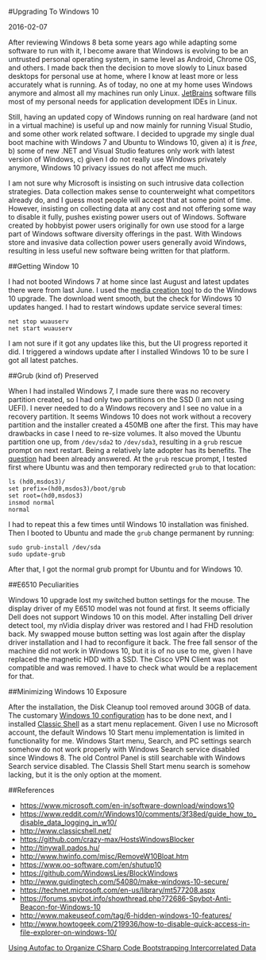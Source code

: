 #Upgrading To Windows 10

<!--- tags: linux, windows -->

2016-02-07

After reviewing Windows 8 beta some years ago while adapting some software to run with it, I become aware that Windows is evolving to be an untrusted personal operating system, in same level as Android, Chrome OS, and others. I made back then the decision to move slowly to Linux based desktops for personal use at home, where I know at least more or less accurately what is running. As of today, no one at my home uses Windows anymore and almost all my machines run only Linux. [JetBrains](https://www.jetbrains.com/) software fills most of my personal needs for application development IDEs in Linux. 

Still, having an updated copy of Windows running on real hardware (and not in a virtual machine) is useful up and now mainly for running Visual Studio, and some other work related software. I decided to upgrade my single dual boot machine with Windows 7 and Ubuntu to Windows 10, given a) it is *free*, b) some of new .NET and Visual Studio features only work with latest version of Windows, c) given I do not really use Windows privately anymore, Windows 10 privacy issues do not affect me much.

I am not sure why Microsoft is insisting on such intrusive data collection strategies. Data collection makes sense to counterweight what competitors already do, and I guess most people will accept that at some point of time. However, insisting on collecting data at any cost and not offering some way to disable it fully, pushes existing power users out of Windows. Software created by hobbyist power users originally for own use stood for a large part of Windows software diversity offerings in the past. With Windows store and invasive data collection power users generally avoid Windows, resulting in less useful new software being written for that platform.

##Getting Window 10

I had not booted Windows 7 at home since last August and latest updates there were from last June. I used the [media creation tool](https://www.microsoft.com/en-in/software-download/windows10) to do the Windows 10 upgrade. The download went smooth, but the check for Windows 10 updates hanged. I had to restart windows update service several times:

```
net stop wuauserv
net start wuauserv
```

I am not sure if it got any updates like this, but the UI progress reported it did. I triggered a windows update after I installed Windows 10 to be sure I got all latest patches.

##Grub (kind of) Preserved

When I had installed Windows 7, I made sure there was no recovery partition created, so I had only two partitions on the SSD (I am not using UEFI). I  never needed to do a Windows recovery and I see no value in a recovery partition. It seems Windows 10 does not work without a recovery partition and the installer created a 450MB one after the first. This may have drawbacks in case I need to re-size volumes. It also moved the Ubuntu partition one up, from `/dev/sda2` to `/dev/sda3`, resulting in a `grub` rescue prompt on next restart. Being a relatively late adopter has its benefits. The [question](https://askubuntu.com/questions/654316/windows-10-and-ubuntu-dual-boot/654994#654994) had been already answered. At the `grub` rescue prompt, I tested first where Ubuntu was and then temporary redirected `grub` to that
location:

```
ls (hd0,msdos3)/
set prefix=(hd0,msdos3)/boot/grub
set root=(hd0,msdos3)
insmod normal
normal
```

I had to repeat this a few times until Windows 10 installation was finished. Then I booted to Ubuntu and made the `grub` change permanent by running:

```
sudo grub-install /dev/sda
sudo update-grub
```

After that, I got the normal grub prompt for Ubuntu and for Windows 10.

##E6510 Peculiarities

Windows 10 upgrade lost my switched button settings for the mouse. The display driver of my E6510 model was not found at first. It seems officially Dell does not support Windows 10 on this model. After installing Dell driver detect tool, my nVidia display driver was restored and I had FHD resolution back. My swapped mouse button setting was lost again after the display driver installation and I had to reconfigure it back. The free fall sensor of the machine did not work in Windows 10, but it is of no use to me, given I have replaced the magnetic HDD with a SSD. The Cisco VPN Client was not compatible and was removed. I have to check what would be a replacement for that.

##Minimizing Windows 10 Exposure

After the installation, the Disk Cleanup tool removed around 30GB of data. The customary [Windows 10 configuration](
https://www.reddit.com/r/Windows10/comments/3f38ed/guide_how_to_disable_data_logging_in_w10/) has to be done next, and I installed [Classic Shell](http://www.classicshell.net/) as a start menu replacement. Given I use no Microsoft account, the default Windows 10 Start menu implementation is limited in functionality for me. Windows Start menu, Search, and PC settings search somehow do not work properly with Windows Search service disabled since Windows 8. The old Control Panel is still searchable with Windows Search service disabled. The Classis Shell Start menu search is somehow lacking, but it is the only option at the moment.

##References

* https://www.microsoft.com/en-in/software-download/windows10
* https://www.reddit.com/r/Windows10/comments/3f38ed/guide_how_to_disable_data_logging_in_w10/
* http://www.classicshell.net/
* https://github.com/crazy-max/HostsWindowsBlocker
* http://tinywall.pados.hu/
* http://www.hwinfo.com/misc/RemoveW10Bloat.htm
* https://www.oo-software.com/en/shutup10
* https://github.com/WindowsLies/BlockWindows
* http://www.guidingtech.com/54080/make-windows-10-secure/
* https://technet.microsoft.com/en-us/library/mt577208.aspx
* https://forums.spybot.info/showthread.php?72686-Spybot-Anti-Beacon-for-Windows-10
* http://www.makeuseof.com/tag/6-hidden-windows-10-features/
* http://www.howtogeek.com/219936/how-to-disable-quick-access-in-file-explorer-on-windows-10/

<ins class='nfooter'><a id='fprev' href='#blog/2016/2016-02-12-Using-Autofac-to-Organize-CSharp-Code.md'>Using Autofac to Organize CSharp Code</a> <a id='fnext' href='#blog/2016/2016-02-03-Bootstrapping-Intercorrelated-Data.md'>Bootstrapping Intercorrelated Data</a></ins>
